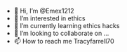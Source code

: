 - 👋 Hi, I’m @Emex1212
- 👀 I’m interested in ethics 
- 🌱 I’m currently learning ethics hacks 
- 💞️ I’m looking to collaborate on ...
- 📫 How to reach me Tracyfarrell70

<!---
Emex1212/Emex1212 is a ✨ special ✨ repository because its `README.md` (this file) appears on your GitHub profile.
You can click the Preview link to take a look at your changes.
--->
